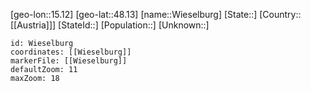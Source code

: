 ﻿---
location: [48.13,15.12]
mapzoom: [7,12] 
mapmarker: city 
type: City
tags:
- geo/City


SpocWebEntityId: 35600
isDeleted: false
confidential: public

---
[geo-lon::15.12]
[geo-lat::48.13]
[name::Wieselburg]
[State::]
[Country::[[Austria]]]
[StateId::]
[Population::]
[Unknown::]


```leaflet
id: Wieselburg
coordinates: [[Wieselburg]]
markerFile: [[Wieselburg]]
defaultZoom: 11 
maxZoom: 18
```
